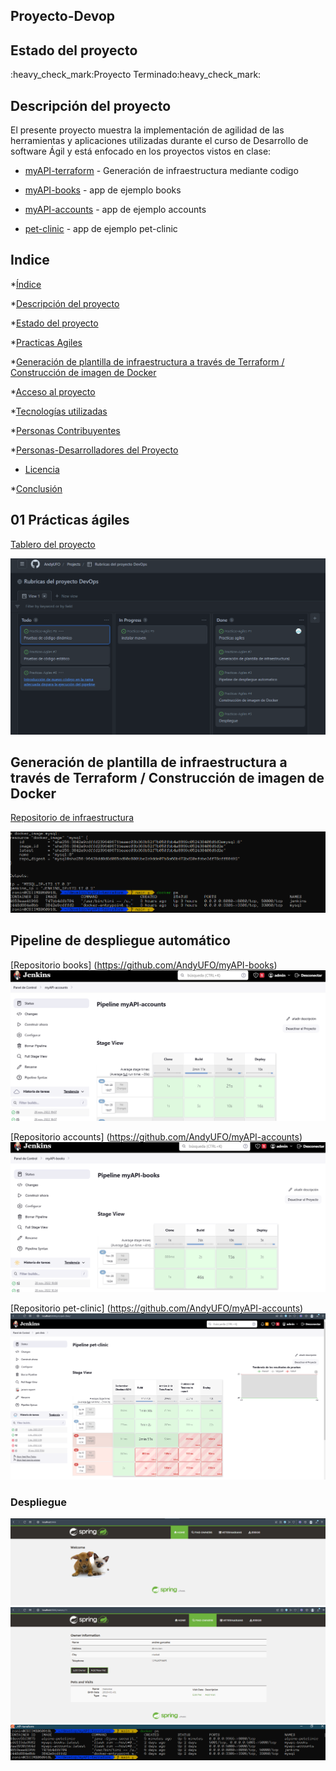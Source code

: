 ## Proyecto-Devop

## Estado del proyecto 
<div id='estado'/>
:heavy_check_mark:Proyecto Terminado:heavy_check_mark:

## Descripción del proyecto
<div id='descripcion'/>
El presente proyecto muestra la implementación de agilidad de las herramientas y aplicaciones utilizadas durante el curso de Desarrollo de software Ágil y está enfocado en los proyectos vistos en clase:

* [myAPI-terraform](https://github.com/AndyUFO/myAPI-terraform) - Generación de infraestructura mediante codigo

* [myAPI-books](https://github.com/AndyUFO/myAPI-books) - app de ejemplo books

* [myAPI-accounts](https://github.com/AndyUFO/myAPI-accounts) - app de ejemplo accounts

* [pet-clinic](https://github.com/AndyUFO/pet-clinic) - app de ejemplo pet-clinic

## Indice
<div id='indice'/>

*[Índice](#indice)

*[Descripción del proyecto](#descripcion)

*[Estado del proyecto](#estado)

*[Practicas Agiles](#practicas)

*[Generación de plantilla de infraestructura a través de Terraform / Construcción de imagen de Docker](#plantilla)

*[Acceso al proyecto](#acceso-proyecto)

*[Tecnologías utilizadas](#tecnologías-utilizadas)

*[Personas Contribuyentes](#personas-contribuyentes)

*[Personas-Desarrolladores del Proyecto](#personas-desarrolladores)

* [Licencia](#licencia)

*[Conclusión](#conclusión)

<div id='practicas'/>

## 01 Prácticas ágiles 

[Tablero del proyecto](https://github.com/users/AndyUFO/projects/3)

![Imagen Tablero Kanban](https://raw.githubusercontent.com/AndyUFO/Proyecto-Devop/main/assets/tablero.png)

<div id='plantilla'/>

## Generación de plantilla de infraestructura a través de Terraform / Construcción de imagen de Docker 

[Repositorio de infraestructura](https://github.com/AndyUFO/myAPI-terraform)

![Ejecucion Terraform](https://github.com/AndyUFO/Proyecto-Devop/blob/main/assets/image.png)


## Pipeline de despliegue automático

[Repositorio books] (https://github.com/AndyUFO/myAPI-books)
![Imagen pipeline accounts](https://github.com/AndyUFO/Proyecto-Devop/blob/main/assets/PipelineAccounts.png)

[Repositorio accounts] (https://github.com/AndyUFO/myAPI-accounts)
![Imagen pipeline books](https://github.com/AndyUFO/Proyecto-Devop/blob/main/assets/pipelinebooks.png)

[Repositorio pet-clinic] (https://github.com/AndyUFO/myAPI-accounts)
![Imagen pipeline pet-clinic](https://github.com/AndyUFO/Proyecto-Devop/blob/main/assets/pipelinePetClinic.png)


### Despliegue
![Imagen de Pipeline en Jenkins](https://github.com/AndyUFO/Proyecto-Devop/blob/main/assets/despliegue1.png)
![Imagen de Pipeline en Jenkins](https://github.com/AndyUFO/Proyecto-Devop/blob/main/assets/despliegue2.png)
![Imagen de Despliegue de contenedores](https://github.com/AndyUFO/Proyecto-Devop/blob/main/assets/contenedoresGenerados.png)





